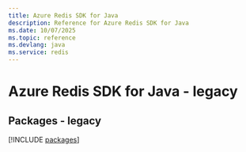 ```yaml
---
title: Azure Redis SDK for Java
description: Reference for Azure Redis SDK for Java
ms.date: 10/07/2025
ms.topic: reference
ms.devlang: java
ms.service: redis
---
```

# Azure Redis SDK for Java - legacy
## Packages - legacy
[!INCLUDE [packages](redis-index.md)]